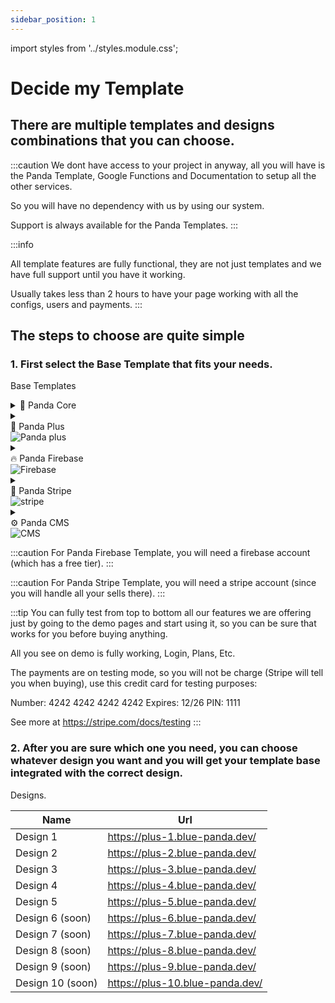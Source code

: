 ```yaml
---
sidebar_position: 1
---
```


import styles from '../styles.module.css';

# Decide my Template

<h2>There are multiple templates and designs combinations that you can choose.</h2>

:::caution
We dont have access to your project in anyway, all you will have is the Panda Template, Google Functions and Documentation to setup all the other services.

So you will have no dependency with us by using our system.

Support is always available for the Panda Templates.
:::

:::info

All template features are fully functional, they are not just templates and we have full support until you have it working.

Usually takes less than 2 hours to have your page working with all the configs, users and payments.
:::

## The steps to choose are quite simple

###  1. First select the Base Template that fits your needs.

Base Templates

<details>
    <summary> 🚢 Panda Core</summary>
    <p>This is the free version, contains basic structure, some base components without sections, and dark/light mode</p>
    <p>
    To have this project running , shouldnt take more than 2 minutes average.
    </p>
</details>
 <details>
    <summary>
    <div style={{display: 'flex', justifyContent: 'space-between'}}>
    <div> 🚀 Panda Plus</div>
    <div style={{marginLeft: 'auto'}}><img src={'/img/plus.png'} alt="Panda plus" style={{width: '20px'}} /></div>
    </div>
    </summary>
    <p>(Core Included) This is a landing page, which includes i18n, multiple sections such as Hero, Plans, Products, Features, Why Us, My Numbers, Reviews, Timeline, Customers, Code Example, Subscribe US, Tech Stack, FAQs and Cookies Popup and more components.</p>
</details>
<details>
<summary>
    <div style={{display: 'flex', justifyContent: 'space-between'}}>
    <div> 🔥 Panda Firebase</div>
    <div style={{marginLeft: 'auto'}}><img src={'/img/firebase.png'} alt="Firebase" style={{width: '15px', marginRight: '5px'}} /></div>
    </div>
    </summary>
    <p>(<span className={styles.yellow}>Plus Included</span>) This is all about users features, so you can forget about repetitive features such us Login(email/pass, gmail, github, fb, twitter, etc), Logout, Register, Forgot Password, My Account, Public Profile, Notifications, Avatar (taken from provider), Upload new Avatar, My Storage Page (example to handle assets, upload, download, etc), Hideouts (Example of collaboration page, with live data and share link), Restricted areas and more.</p>
    <a href="https://firebase.blue-panda.dev/" title="Blue panda firebase website" target="_blank">
        See demo
    </a>
</details>
<details>
<summary>
    <div style={{display: 'flex', justifyContent: 'space-between'}}>
        <div> 🏦 Panda Stripe</div>
        <div style={{marginLeft: 'auto'}}><img src={'/img/stripe.png'} alt="stripe" style={{width: '35px', marginRight: '5px'}} /></div>
    </div>
</summary>
    <p>(<span className={styles.orange}>Firebase Included</span>) This is all about payments you will have nice features such as One time payments (Products), Plans (Including Trials), Credits (Spend and Buy), Billing (Including Invoices), Restricted areas just for premium users, My Orders Page , Unlocked Content after buying a Product and more.</p>
    <a href="https://stripe.blue-panda.dev/" title="Blue panda stripe website" target="_blank">
        See demo
    </a>
</details>
<details>
<summary>
    <div style={{display: 'flex', justifyContent: 'space-between'}}>
    <div> ⚙️ Panda CMS</div>
    <div style={{marginLeft: 'auto'}}><img src={'/img/cms.png'} alt="CMS" style={{width: '15px', marginRight: '5px'}} /></div>
    </div>
    </summary>
    <p>Soon</p>
</details>

:::caution
For <span className={styles.orange}>Panda Firebase</span> Template, you will need a firebase account (which has a free tier).
:::


:::caution
For <span className={styles.red}>Panda Stripe</span> Template, you will need a stripe account (since you will handle all your sells there).
:::


:::tip
You can fully test from top to bottom all our features we are offering just by going to the demo pages and start using it, so you can be sure that works for you before buying anything.

All you see on demo is fully working, Login, Plans, Etc.

The payments are on testing mode, so you will not be charge (Stripe will tell you when buying), use this credit card for testing purposes:

Number: 4242 4242 4242 4242
Expires: 12/26
PIN: 1111

See more at https://stripe.com/docs/testing
:::

###  2. After you are sure which one you need, you can choose whatever design you want and you will get your template base integrated with the correct design.

Designs.

| Name      | Url                             |
| --------- | ------------------------------- |
| Design 1  | https://plus-1.blue-panda.dev/  |
| Design 2  | https://plus-2.blue-panda.dev/  |
| Design 3  | https://plus-3.blue-panda.dev/  |
| Design 4  | https://plus-4.blue-panda.dev/  |
| Design 5  | https://plus-5.blue-panda.dev/  |
| Design 6 (soon)  | https://plus-6.blue-panda.dev/  |
| Design 7 (soon) | https://plus-7.blue-panda.dev/  |
| Design 8 (soon) | https://plus-8.blue-panda.dev/  |
| Design 9 (soon) | https://plus-9.blue-panda.dev/  |
| Design 10 (soon) | https://plus-10.blue-panda.dev/ |

